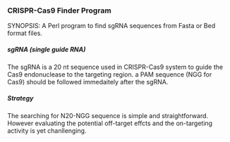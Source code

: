 ### CRISPR-Cas9 Finder Program

SYNOPSIS: A Perl program to find sgRNA sequences from Fasta or Bed format files.
  
  
##### sgRNA (single guide RNA)
The sgRNA is a 20 nt sequence used in CRISPR-Cas9 system to guide the Cas9 endonuclease to the targeting region. 
a PAM sequence (NGG for Cas9) should be followed immedaitely after the sgRNA.
  
  
##### Strategy 
The searching for N20-NGG sequence is simple and straightforward.  
However evaluating the potential off-target effcts and the on-targeting activity is yet chanllenging. 
